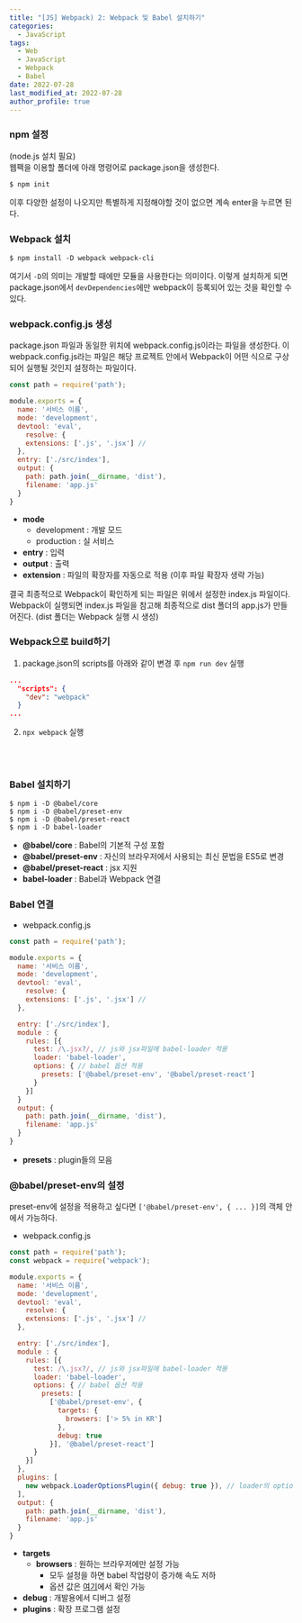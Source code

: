 ```yaml
---
title: "[JS] Webpack) 2: Webpack 및 Babel 설치하기"
categories:
  - JavaScript
tags: 
  - Web
  - JavaScript
  - Webpack
  - Babel
date: 2022-07-28
last_modified_at: 2022-07-28
author_profile: true
---
```


### npm 설정

(node.js 설치 필요)  
웹팩을 이용할 폴더에 아래 명령어로 package.json을 생성한다.

```
$ npm init
```
이후 다양한 설정이 나오지만 특별하게 지정해야할 것이 없으면 계속 enter을 누르면 된다.

### Webpack 설치

```
$ npm install -D webpack webpack-cli
```

여기서 `-D`의 의미는 개발할 때에만 모듈을 사용한다는 의미이다. 이렇게 설치하게 되면 package.json에서 `devDependencies`에만 webpack이 등록되어 있는 것을 확인할 수 있다.

### webpack.config.js 생성

package.json 파일과 동일한 위치에 webpack.config.js이라는 파일을 생성한다. 이 webpack.config.js라는 파일은 해당 프로젝트 안에서 Webpack이 어떤 식으로 구상되어 실행될 것인지 설정하는 파일이다. 

```js
const path = require('path');

module.exports = {
  name: '서비스 이름',
  mode: 'development',
  devtool: 'eval',
    resolve: {
    extensions: ['.js', '.jsx'] // 
  },
  entry: ['./src/index'],
  output: {
    path: path.join(__dirname, 'dist'),
    filename: 'app.js'
  }
}
```
- **mode**
  - development : 개발 모드
  - production : 실 서비스
- **entry** : 입력
- **output** : 출력
- **extension** : 파일의 확장자를 자동으로 적용 (이후 파일 확장자 생략 가능)

결국 최종적으로 Webpack이 확인하게 되는 파일은 위에서 설정한 index.js 파일이다. Webpack이 실행되면 index.js 파일을 참고해 최종적으로 dist 폴더의 app.js가 만들어진다. (dist 폴더는 Webpack 실행 시 생성)

### Webpack으로 build하기

1. package.json의 scripts를 아래와 같이 변경 후 `npm run dev` 실행

```json
...
  "scripts": {
    "dev": "webpack"
  }
...
```

2. `npx webpack` 실행


<br/>

<br/>

### Babel 설치하기

```
$ npm i -D @babel/core
$ npm i -D @babel/preset-env
$ npm i -D @babel/preset-react
$ npm i -D babel-loader
```
- **@babel/core** : Babel의 기본적 구성 포함
- **@babel/preset-env** : 자신의 브라우저에서 사용되는 최신 문법을 ES5로 변경
- **@babel/preset-react** : jsx 지원
- **babel-loader** : Babel과 Webpack 연결


### Babel 연결

- webpack.config.js

```js
const path = require('path');

module.exports = {
  name: '서비스 이름',
  mode: 'development',
  devtool: 'eval',
    resolve: {
    extensions: ['.js', '.jsx'] // 
  },

  entry: ['./src/index'],
  module : {
    rules: [{
      test: /\.jsx?/, // js와 jsx파일에 babel-loader 적용
      loader: 'babel-loader',
      options: { // babel 옵션 적용
        presets: ['@babel/preset-env', '@babel/preset-react']
      }
    }]
  }
  output: {
    path: path.join(__dirname, 'dist'),
    filename: 'app.js'
  }
}
```

- **presets** : plugin들의 모음

### @babel/preset-env의 설정

preset-env에 설정을 적용하고 싶다면 `['@babel/preset-env', { ... }]`의 객체 안에서 가능하다.

- webpack.config.js

```js
const path = require('path');
const webpack = require('webpack');

module.exports = {
  name: '서비스 이름',
  mode: 'development',
  devtool: 'eval',
    resolve: {
    extensions: ['.js', '.jsx'] // 
  },

  entry: ['./src/index'],
  module : {
    rules: [{
      test: /\.jsx?/, // js와 jsx파일에 babel-loader 적용
      loader: 'babel-loader',
      options: { // babel 옵션 적용
        presets: [
          ['@babel/preset-env', {
            targets: {
              browsers: ['> 5% in KR']
            },
            debug: true
          }], '@babel/preset-react']
      }
    }]
  },
  plugins: [
    new webpack.LoaderOptionsPlugin({ debug: true }), // loader의 options에 debug: true 모두 설정
  ],
  output: {
    path: path.join(__dirname, 'dist'),
    filename: 'app.js'
  }
}
```

- **targets**
  - **browsers** : 원하는 브라우저에만 설정 가능 
    - 모두 설정을 하면 babel 작업량이 증가해 속도 저하
    - 옵션 값은 [여기](https://github.com/browserslist/browserslist)에서 확인 가능
- **debug** : 개발용에서 디버그 설정
- **plugins** : 확장 프로그램 설정
